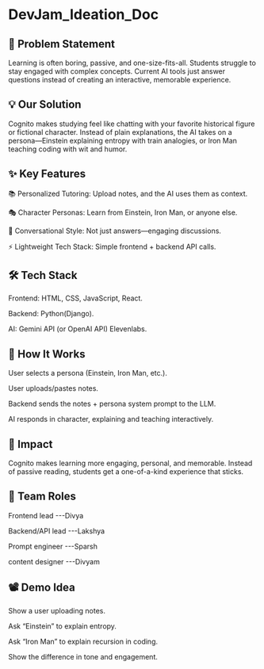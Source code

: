 # DevJam_Ideation_Doc

## 🚀 Problem Statement
Learning is often boring, passive, and one-size-fits-all. Students struggle to stay engaged with complex concepts.
Current AI tools just answer questions instead of creating an interactive, memorable experience.

## 💡 Our Solution

Cognito makes studying feel like chatting with your favorite historical figure or fictional character. Instead of plain explanations, the AI takes on a persona—Einstein explaining entropy with train analogies, or Iron Man teaching coding with wit and humor.

## ✨ Key Features 

📚 Personalized Tutoring: Upload notes, and the AI uses them as context.

🎭 Character Personas: Learn from Einstein, Iron Man, or anyone else.

💬 Conversational Style: Not just answers—engaging discussions.

⚡ Lightweight Tech Stack: Simple frontend + backend API calls.

## 🛠️ Tech Stack

Frontend: HTML, CSS, JavaScript, React.

Backend: Python(Django).

AI: Gemini API (or OpenAI API) Elevenlabs.

## 🔑 How It Works

User selects a persona (Einstein, Iron Man, etc.).

User uploads/pastes notes.

Backend sends the notes + persona system prompt to the LLM.

AI responds in character, explaining and teaching interactively.

## 🎯 Impact
Cognito makes learning more engaging, personal, and memorable. Instead of passive reading, students get a one-of-a-kind experience that sticks.

## 👥 Team Roles

Frontend lead ---Divya

Backend/API lead ---Lakshya

Prompt engineer ---Sparsh

content designer ---Divyam

## 📽️ Demo Idea
Show a user uploading notes.

Ask “Einstein” to explain entropy.

Ask “Iron Man” to explain recursion in coding.

Show the difference in tone and engagement.
